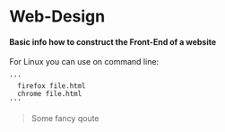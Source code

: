 # Web-Design

<h4>Basic info how to construct the Front-End of a website</h4>
For Linux you can use on command line:

    '''
      firefox file.html
      chrome file.html
    '''

>Some fancy qoute 
